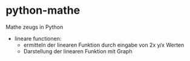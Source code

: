 # python-mathe
Mathe zeugs in Python
- lineare functionen:
  - ermitteln der linearen Funktion durch eingabe von 2x y/x Werten
  - Darstellung der linearen Funktion mit Graph

